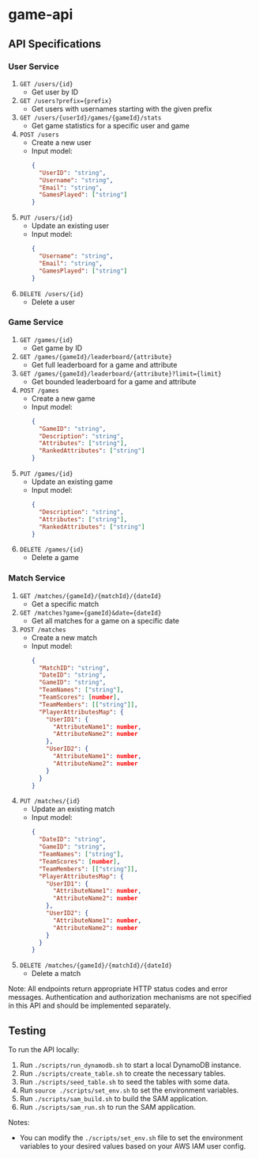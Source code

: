 # game-api

## API Specifications

### User Service

1. `GET /users/{id}`
   - Get user by ID
2. `GET /users?prefix={prefix}`
   - Get users with usernames starting with the given prefix
3. `GET /users/{userId}/games/{gameId}/stats`
   - Get game statistics for a specific user and game
4. `POST /users`
   - Create a new user
   - Input model:
     ```json
     {
       "UserID": "string",
       "Username": "string",
       "Email": "string",
       "GamesPlayed": ["string"]
     }
     ```
5. `PUT /users/{id}`
   - Update an existing user
   - Input model:
     ```json
     {
       "Username": "string",
       "Email": "string",
       "GamesPlayed": ["string"]
     }
     ```
6. `DELETE /users/{id}`
   - Delete a user

### Game Service

1. `GET /games/{id}`
   - Get game by ID
2. `GET /games/{gameId}/leaderboard/{attribute}`
   - Get full leaderboard for a game and attribute
3. `GET /games/{gameId}/leaderboard/{attribute}?limit={limit}`
   - Get bounded leaderboard for a game and attribute
4. `POST /games`
   - Create a new game
   - Input model:
     ```json
     {
       "GameID": "string",
       "Description": "string",
       "Attributes": ["string"],
       "RankedAttributes": ["string"]
     }
     ```
5. `PUT /games/{id}`
   - Update an existing game
   - Input model:
     ```json
     {
       "Description": "string",
       "Attributes": ["string"],
       "RankedAttributes": ["string"]
     }
     ```
6. `DELETE /games/{id}`
   - Delete a game

### Match Service

1. `GET /matches/{gameId}/{matchId}/{dateId}`
   - Get a specific match
2. `GET /matches?game={gameId}&date={dateId}`
   - Get all matches for a game on a specific date
3. `POST /matches`
   - Create a new match
   - Input model:
     ```json
     {
       "MatchID": "string",
       "DateID": "string",
       "GameID": "string",
       "TeamNames": ["string"],
       "TeamScores": [number],
       "TeamMembers": [["string"]],
       "PlayerAttributesMap": {
         "UserID1": {
           "AttributeName1": number,
           "AttributeName2": number
         },
         "UserID2": {
           "AttributeName1": number,
           "AttributeName2": number
         }
       }
     }
     ```
4. `PUT /matches/{id}`
   - Update an existing match
   - Input model:
     ```json
     {
       "DateID": "string",
       "GameID": "string",
       "TeamNames": ["string"],
       "TeamScores": [number],
       "TeamMembers": [["string"]],
       "PlayerAttributesMap": {
         "UserID1": {
           "AttributeName1": number,
           "AttributeName2": number
         },
         "UserID2": {
           "AttributeName1": number,
           "AttributeName2": number
         }
       }
     }
     ```
5. `DELETE /matches/{gameId}/{matchId}/{dateId}`
   - Delete a match

Note: All endpoints return appropriate HTTP status codes and error messages. Authentication and authorization mechanisms are not specified in this API and should be implemented separately.

## Testing

To run the API locally:

1. Run `./scripts/run_dynamodb.sh` to start a local DynamoDB instance.
2. Run `./scripts/create_table.sh` to create the necessary tables.
3. Run `./scripts/seed_table.sh` to seed the tables with some data.
4. Run `source ./scripts/set_env.sh` to set the environment variables.
5. Run `./scripts/sam_build.sh` to build the SAM application.
6. Run `./scripts/sam_run.sh` to run the SAM application.

Notes:
- You can modify the `./scripts/set_env.sh` file to set the environment variables to your desired values based on your AWS IAM user config.